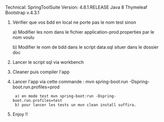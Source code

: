 Technical:
SpringToolSuite Version: 4.8.1.RELEASE
Java 8
Thymeleaf
Bootstrap v.4.3.1


1)  Vérifier que vos bdd en local ne porte pas le nom test sinon


    a) Modifier les nom dans le fichier application-prod.properties par le nom voulu
    
    
    b) Modifier le nom de bdd dans le script data.sql situer dans le dossier doc
    
2) Lancer le script sql via workbench
6) Cleaner puis compiler l'app
7) Lancer l'app via cette commande : mvn spring-boot:run -Dspring-boot.run.profiles=prod 
        
        a) en mode test mvn spring-boot:run -Dspring-boot.run.profiles=test
        b) pour lancer les tests un mvn clean install suffira.
        
9) Enjoy !!
